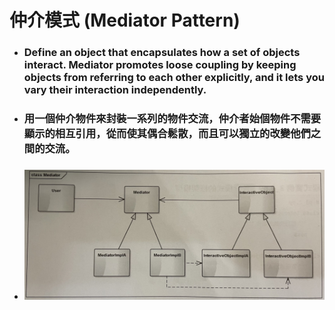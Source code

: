 仲介模式 (Mediator Pattern)
=====
* ### Define an object that encapsulates how a set of objects interact. Mediator promotes loose coupling by keeping objects from referring to each other explicitly, and it lets you vary their interaction independently.
* ### 用一個仲介物件來封裝一系列的物件交流，仲介者始個物件不需要顯示的相互引用，從而使其偶合鬆散，而且可以獨立的改變他們之間的交流。
* ### ![image](https://raw.githubusercontent.com/GitHub-WeiChiang/main/master/DesignPatterns/Python/%E4%BB%B2%E4%BB%8B%E6%A8%A1%E5%BC%8F%20(Mediator%20Pattern)/%E4%BB%B2%E4%BB%8B%E6%A8%A1%E5%BC%8F%E7%9A%84%E9%A1%9E%E5%88%A5%E5%9C%96.jpg)
